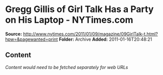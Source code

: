 # Gregg Gillis of Girl Talk Has a Party on His Laptop - NYTimes.com

**Source:** http://www.nytimes.com/2011/01/09/magazine/09GirlTalk-t.html?hpw=&pagewanted=print
**Folder:** Archive
**Added:** 2011-01-16T20:48:21




## Content
*Content would need to be fetched separately for web URLs*
